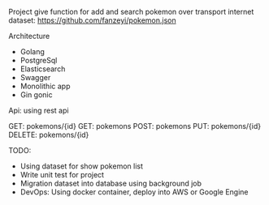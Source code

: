 Project give function for add and search pokemon over transport internet 
dataset: https://github.com/fanzeyi/pokemon.json

Architecture
- Golang 
- PostgreSql
- Elasticsearch
- Swagger
- Monolithic app
- Gin gonic


Api: using rest api

GET: pokemons/{id}
GET: pokemons 
POST: pokemons
PUT: pokemons/{id}
DELETE: pokemons/{id}


TODO:
- Using dataset for show pokemon list
- Write unit test for project
- Migration dataset into database using background job
- DevOps: Using docker container, deploy into AWS or Google Engine